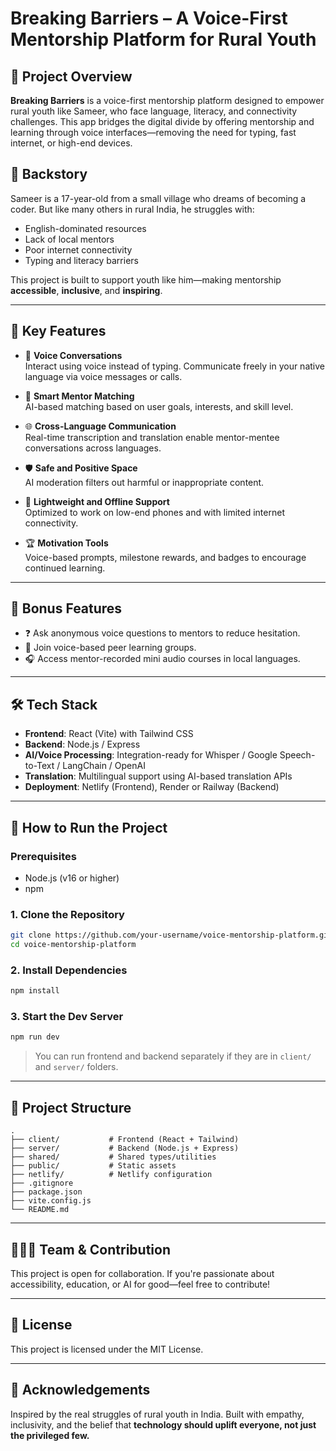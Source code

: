 # Breaking Barriers – A Voice-First Mentorship Platform for Rural Youth

## 🌱 Project Overview

**Breaking Barriers** is a voice-first mentorship platform designed to empower rural youth like Sameer, who face language, literacy, and connectivity challenges. This app bridges the digital divide by offering mentorship and learning through voice interfaces—removing the need for typing, fast internet, or high-end devices.

## 📖 Backstory

Sameer is a 17-year-old from a small village who dreams of becoming a coder. But like many others in rural India, he struggles with:
- English-dominated resources
- Lack of local mentors
- Poor internet connectivity
- Typing and literacy barriers

This project is built to support youth like him—making mentorship **accessible**, **inclusive**, and **inspiring**.

---

## 🎯 Key Features

- 🎤 **Voice Conversations**  
  Interact using voice instead of typing. Communicate freely in your native language via voice messages or calls.

- 🧠 **Smart Mentor Matching**  
  AI-based matching based on user goals, interests, and skill level.

- 🌐 **Cross-Language Communication**  
  Real-time transcription and translation enable mentor-mentee conversations across languages.

- 🛡️ **Safe and Positive Space**  
  AI moderation filters out harmful or inappropriate content.

- 📱 **Lightweight and Offline Support**  
  Optimized to work on low-end phones and with limited internet connectivity.

- 🏆 **Motivation Tools**  
  Voice-based prompts, milestone rewards, and badges to encourage continued learning.

---

## 🌟 Bonus Features

- ❓ Ask anonymous voice questions to mentors to reduce hesitation.
- 👥 Join voice-based peer learning groups.
- 🎧 Access mentor-recorded mini audio courses in local languages.

---

## 🛠️ Tech Stack

- **Frontend**: React (Vite) with Tailwind CSS
- **Backend**: Node.js / Express
- **AI/Voice Processing**: Integration-ready for Whisper / Google Speech-to-Text / LangChain / OpenAI
- **Translation**: Multilingual support using AI-based translation APIs
- **Deployment**: Netlify (Frontend), Render or Railway (Backend)

---

## 🚀 How to Run the Project

### Prerequisites
- Node.js (v16 or higher)
- npm

### 1. Clone the Repository
```bash
git clone https://github.com/your-username/voice-mentorship-platform.git
cd voice-mentorship-platform
```

### 2. Install Dependencies
```bash
npm install
```

### 3. Start the Dev Server
```bash
npm run dev
```

> You can run frontend and backend separately if they are in `client/` and `server/` folders.

---

## 📁 Project Structure

```
.
├── client/           # Frontend (React + Tailwind)
├── server/           # Backend (Node.js + Express)
├── shared/           # Shared types/utilities
├── public/           # Static assets
├── netlify/          # Netlify configuration
├── .gitignore
├── package.json
├── vite.config.js
└── README.md
```

---

## 🧑‍🤝‍🧑 Team & Contribution

This project is open for collaboration. If you're passionate about accessibility, education, or AI for good—feel free to contribute!

---

## 📜 License

This project is licensed under the MIT License.

---

## 🙏 Acknowledgements

Inspired by the real struggles of rural youth in India. Built with empathy, inclusivity, and the belief that **technology should uplift everyone, not just the privileged few.**
